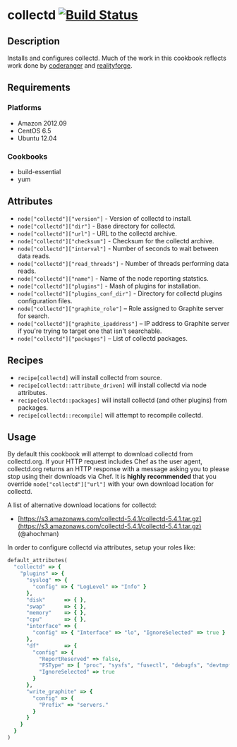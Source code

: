 # collectd [![Build Status](https://secure.travis-ci.org/hectcastro/chef-collectd.png?branch=master)](http://travis-ci.org/hectcastro/chef-collectd)

## Description

Installs and configures collectd.  Much of the work in this cookbook reflects
work done by [coderanger](https://github.com/coderanger/chef-collectd) and
[realityforge](https://github.com/realityforge/chef-collectd).

## Requirements

### Platforms

* Amazon 2012.09
* CentOS 6.5
* Ubuntu 12.04

### Cookbooks

* build-essential
* yum

## Attributes

* `node["collectd"]["version"]` - Version of collectd to install.
* `node["collectd"]["dir"]` - Base directory for collectd.
* `node["collectd"]["url"]` - URL to the collectd archive.
* `node["collectd"]["checksum"]` - Checksum for the collectd archive.
* `node["collectd"]["interval"]` - Number of seconds to wait between data reads.
* `node["collectd"]["read_threads"]` - Number of threads performing data reads.
* `node["collectd"]["name"]` - Name of the node reporting statstics.
* `node["collectd"]["plugins"]` - Mash of plugins for installation.
* `node["collectd"]["plugins_conf_dir"]` - Directory for collectd plugins configuration files.
* `node["collectd"]["graphite_role"]` – Role assigned to Graphite server for
  search.
* `node["collectd"]["graphite_ipaddress"]` – IP address to Graphite server if
  you're trying to target one that isn't searchable.
* `node["collectd"]["packages"]` – List of collectd packages.

## Recipes

* `recipe[collectd]` will install collectd from source.
* `recipe[collectd::attribute_driven]` will install collectd via node attributes.
* `recipe[collectd::packages]` will install collectd (and other plugins) from
  packages.
* `recipe[collectd::recompile]` will attempt to recompile collectd.

## Usage

By default this cookbook will attempt to download collectd from collectd.org.
If your HTTP request includes Chef as the user agent, collectd.org returns an
HTTP response with a message asking you to please stop using their downloads
via Chef. It is **highly recommended** that you override
`node["collectd"]["url"]` with your own download location for collectd.

A list of alternative download locations for collectd:

* [https://s3.amazonaws.com/collectd-5.4.1/collectd-5.4.1.tar.gz](https://s3.amazonaws.com/collectd-5.4.1/collectd-5.4.1.tar.gz) (@ahochman)

In order to configure collectd via attributes, setup your roles like:

```ruby
default_attributes(
  "collectd" => {
    "plugins" => {
      "syslog" => {
        "config" => { "LogLevel" => "Info" }
      },
      "disk"      => { },
      "swap"      => { },
      "memory"    => { },
      "cpu"       => { },
      "interface" => {
        "config" => { "Interface" => "lo", "IgnoreSelected" => true }
      },
      "df"        => {
        "config" => {
          "ReportReserved" => false,
          "FSType" => [ "proc", "sysfs", "fusectl", "debugfs", "devtmpfs", "devpts", "tmpfs" ],
          "IgnoreSelected" => true
        }
      },
      "write_graphite" => {
        "config" => {
          "Prefix" => "servers."
        }
      }
    }
  }
)
```
